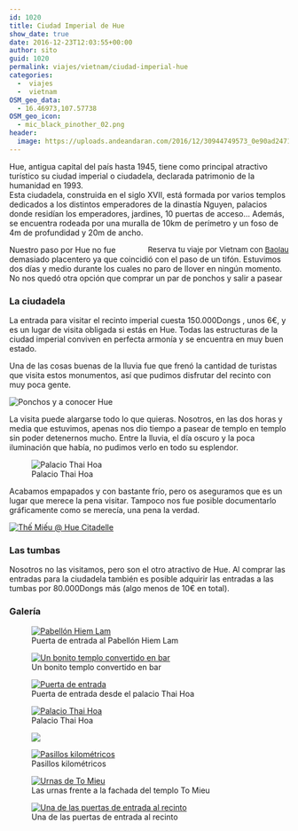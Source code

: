 ```yaml
---
id: 1020
title: Ciudad Imperial de Hue
show_date: true
date: 2016-12-23T12:03:55+00:00
author: sito
guid: 1020
permalink: viajes/vietnam/ciudad-imperial-hue
categories:
  -  viajes
  -  vietnam
OSM_geo_data:
  - 16.46973,107.57738
OSM_geo_icon:
  - mic_black_pinother_02.png
header:
  image: https://uploads.andeandaran.com/2016/12/30944749573_0e90ad2471_h.jpg
---
```


  Hue, antigua capital del país hasta 1945, tiene como principal atractivo turístico su ciudad imperial o ciudadela, declarada patrimonio de la humanidad en 1993.<br /> Esta ciudadela, construida en el siglo XVII, está formada por varios templos dedicados a los distintos emperadores de la dinastía Nguyen, palacios donde residían los emperadores, jardines,  10 puertas de acceso... Además, se encuentra rodeada por una muralla de 10km de perímetro y un foso de 4m de profundidad y 20m de ancho.



  <!-- Start shortcoder -->  
<div id="baolau" style="text-align:center;float: right; margin-left: 15px;">
<span style="font-size: 10pt;">Reserva tu viaje por Vietnam con <a href="https://www.baolau.vn/?source=andeandaran" target="_blank">Baolau</a></span>
</div>

Nuestro paso por Hue no fue demasiado placentero ya que coincidió con el paso de un tifón. Estuvimos dos días y medio durante los cuales no paro de llover en ningún momento. No nos quedó otra opción que comprar un par de ponchos y salir a pasear


###     La ciudadela



  La entrada para visitar el recinto imperial cuesta 150.000Dongs , unos 6€, y es un lugar de visita obligada si estás en Hue. Todas las estructuras de la ciudad imperial conviven en perfecta armonía y se encuentra en muy buen estado.



  Una de las cosas buenas de la lluvia fue que frenó la cantidad de turistas que visita estos monumentos, así que pudimos disfrutar del recinto con muy poca gente.



  <img class="img-rounded wp-image-1033 size-wcfixedheightsmall alignright" src="https://uploads.andeandaran.com/2016/12/vlcsnap-2016-12-23-11h22m59s757-312x180.png" alt="Ponchos y a conocer Hue" />
  
  La visita puede alargarse todo lo que quieras. Nosotros, en las dos horas y media que estuvimos, apenas nos dio tiempo a pasear de templo en templo sin poder detenernos mucho. Entre la lluvia, el día oscuro y la poca iluminación que había, no pudimos verlo en todo su esplendor.

<figure id="attachment_1029"  >
<img class="wp-image-1029 size-wcbig" title="Palacio Thai Hoa" src="https://uploads.andeandaran.com/2016/12/MG_0909-800x458.jpg" alt="Palacio Thai Hoa" /><figcaption class="wp-caption-text">Palacio Thai Hoa</figcaption></figure> 


  Acabamos empapados y con bastante frío, pero os aseguramos que es un lugar que merece la pena visitar. Tampoco nos fue posible documentarlo gráficamente como se merecía, una pena la verdad.



  <a href="https://www.flickr.com/photos/sitoo/30944749573/in/photostream/lightbox/"><img src="https://live.staticflickr.com/414/30944749573_fc09a248a1_c.jpg" alt="Thế Miếu @ Hue Citadelle"  /></a>


###     Las tumbas



  Nosotros no las visitamos, pero son el otro atractivo de Hue. Al comprar las entradas para la ciudadela también es posible adquirir las entradas a las tumbas por 80.000Dongs más (algo menos de 10€ en total).


###     Galería


<div id='gallery-19' class='gallery galleryid-1020 gallery-columns-3 gallery-size-wcsquare'>
  <figure > 
  
  <div>
    <a href='https://uploads.andeandaran.com/2016/12/MG_0889.jpg'><img src="https://uploads.andeandaran.com/2016/12/MG_0889.jpg" class="attachment-wcsquare size-wcsquare" alt="Pabellón Hiem Lam" aria-describedby="gallery-19-1031" /></a>
  </div><figcaption class='wp-caption-text gallery-caption' id='gallery-19-1031'> Puerta de entrada al Pabellón Hiem Lam </figcaption></figure><figure > 
  
  <div>
    <a href='https://uploads.andeandaran.com/2016/12/MG_0921.jpg'><img src="https://uploads.andeandaran.com/2016/12/MG_0921.jpg" class="attachment-wcsquare size-wcsquare" alt="Un bonito templo convertido en bar" aria-describedby="gallery-19-1026" /></a>
  </div><figcaption class='wp-caption-text gallery-caption' id='gallery-19-1026'> Un bonito templo convertido en bar </figcaption></figure><figure > 
  
  <div>
    <a href='https://uploads.andeandaran.com/2016/12/MG_0904.jpg'><img src="https://uploads.andeandaran.com/2016/12/MG_0904.jpg" class="attachment-wcsquare size-wcsquare" alt="Puerta de entrada" aria-describedby="gallery-19-1030" /></a>
  </div><figcaption class='wp-caption-text gallery-caption' id='gallery-19-1030'> Puerta de entrada desde el palacio Thai Hoa </figcaption></figure><figure > 
  
  <div>
    <a href='https://uploads.andeandaran.com/2016/12/MG_0909.jpg'><img src="https://uploads.andeandaran.com/2016/12/MG_0909.jpg" class="attachment-wcsquare size-wcsquare" alt="Palacio Thai Hoa" aria-describedby="gallery-19-1029" /></a>
  </div><figcaption class='wp-caption-text gallery-caption' id='gallery-19-1029'> Palacio Thai Hoa </figcaption></figure><figure > 
  
  <div class='gallery-icon portrait'>
    <a href='https://uploads.andeandaran.com/2016/12/MG_0912.jpg'><img src="https://uploads.andeandaran.com/2016/12/MG_0912.jpg" class="attachment-wcsquare size-wcsquare" /></a>
  </div></figure><figure > 
  
  <div class='gallery-icon portrait'>
    <a href='https://uploads.andeandaran.com/2016/12/MG_0915.jpg'><img src="https://uploads.andeandaran.com/2016/12/MG_0915.jpg" class="attachment-wcsquare size-wcsquare" alt="Pasillos kilométricos" aria-describedby="gallery-19-1027" /></a>
  </div><figcaption class='wp-caption-text gallery-caption' id='gallery-19-1027'> Pasillos kilométricos </figcaption></figure><figure > 
  
  <div>
    <a href='https://uploads.andeandaran.com/2016/12/MG_0895.jpg'><img src="https://uploads.andeandaran.com/2016/12/MG_0895.jpg" class="attachment-wcsquare size-wcsquare" alt="Urnas de To Mieu" aria-describedby="gallery-19-1032" /></a>
  </div><figcaption class='wp-caption-text gallery-caption' id='gallery-19-1032'> Las urnas frente a la fachada del templo To Mieu </figcaption></figure><figure > 
  
  <div>
    <a href='https://uploads.andeandaran.com/2016/12/MG_0901.jpg'><img src="https://uploads.andeandaran.com/2016/12/MG_0901.jpg" class="attachment-wcsquare size-wcsquare" alt="Una de las puertas de entrada al recinto" aria-describedby="gallery-19-1025" /></a>
  </div><figcaption class='wp-caption-text gallery-caption' id='gallery-19-1025'> Una de las puertas de entrada al recinto </figcaption></figure>
</div>